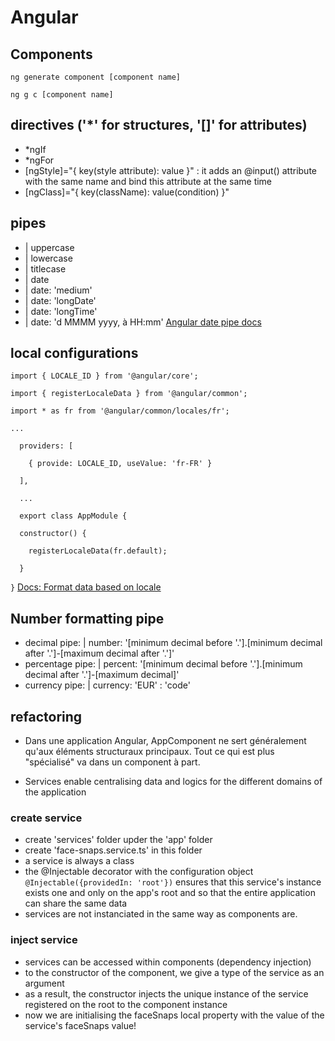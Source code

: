 # Angular

## Components
`ng generate component [component name]`

`ng g c [component name]`



## directives ('*' for structures, '[]' for attributes)
- *ngIf
- *ngFor
- [ngStyle]="{ key(style attribute): value }" : it adds an @input() attribute with the same name and bind this attribute at the same time
- [ngClass]="{ key(className): value(condition) }"

## pipes
- | uppercase
- | lowercase
- | titlecase
- | date
- | date: 'medium'
- | date: 'longDate'
- | date: 'longTime'
- | date: 'd MMMM yyyy, à HH:mm'
[Angular date pipe docs](https://angular.io/api/common/DatePipe)

## local configurations
`import { LOCALE_ID } from '@angular/core';`

`import { registerLocaleData } from '@angular/common';`

`import * as fr from '@angular/common/locales/fr';`

`...`

`  providers: [`

`    { provide: LOCALE_ID, useValue: 'fr-FR' }`

`  ],`

`  ...`

`  export class AppModule {`

`  constructor() {`

`    registerLocaleData(fr.default);`

`  }`


`}`
[Docs: Format data based on locale](https://angular.io/guide/i18n-common-format-data-locale)

## Number formatting pipe
- decimal pipe: | number: '[minimum decimal before '.'].[minimum decimal after '.']-[maximum decimal after '.']'
- percentage pipe: | percent: '[minimum decimal before '.'].[minimum decimal after '.']-[maximum decimal]'
- currency pipe: | currency: 'EUR' : 'code'

## refactoring
- Dans une application Angular, AppComponent ne sert généralement qu'aux éléments structuraux principaux. Tout ce qui est plus "spécialisé" va dans un component à part.
	
- Services enable centralising data and logics for the different domains of the application

### create service
- create 'services' folder upder the 'app' folder
- create 'face-snaps.service.ts' in this folder
- a service is always a class
- the @Injectable decorator with the configuration object `@Injectable({providedIn: 'root'})` ensures that this service's instance exists one and only on the app's root and so that the entire application can share the same data
- services are not instanciated in the same way as components are.

### inject service
- services can be accessed within components (dependency injection)
- to the constructor of the component, we give a type of the service as an argument
- as a result, the constructor injects the unique instance of the service registered on the root to the component instance
- now we are initialising the faceSnaps local property with the value of the service's faceSnaps value!

